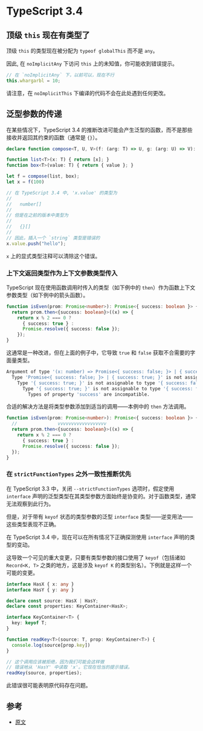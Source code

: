 # TypeScript 3.4

## 顶级 `this` 现在有类型了

顶级 `this` 的类型现在被分配为 `typeof globalThis` 而不是 `any`。

因此, 在 `noImplicitAny` 下访问 `this` 上的未知值，你可能收到错误提示。

```typescript
// 在 `noImplicitAny` 下，以前可以，现在不行
this.whargarbl = 10;
```

请注意，在 `noImplicitThis` 下编译的代码不会在此处遇到任何更改。

## 泛型参数的传递

在某些情况下，TypeScript 3.4 的推断改进可能会产生泛型的函数，而不是那些接收并返回其约束的函数（通常是 `{}`）。

```typescript
declare function compose<T, U, V>(f: (arg: T) => U, g: (arg: U) => V): (arg: T) => V;

function list<T>(x: T) { return [x]; }
function box<T>(value: T) { return { value }; }

let f = compose(list, box);
let x = f(100)

// 在 TypeScript 3.4 中, 'x.value' 的类型为
//
//   number[]
//
// 但是在之前的版本中类型为
//
//   {}[]
//
// 因此，插入一个 `string` 类型是错误的
x.value.push("hello");
```

`x` 上的显式类型注释可以清除这个错误。

### 上下文返回类型作为上下文参数类型传入

TypeScript 现在使用函数调用时传入的类型（如下例中的 `then`）作为函数上下文参数类型（如下例中的箭头函数）。

```typescript
function isEven(prom: Promise<number>): Promise<{ success: boolean }> {
  return prom.then<{success: boolean}>((x) => {
    return x % 2 === 0 ?
      { success: true } :
      Promise.resolve({ success: false });
    });
}
```

这通常是一种改进，但在上面的例子中，它导致 `true` 和 `false` 获取不合需要的字面量类型。

```bash
Argument of type '(x: number) => Promise<{ success: false; }> | { success: true; }' is not assignable to parameter of type '(value: number) => { success: false; } | PromiseLike<{ success: false; }>'.
  Type 'Promise<{ success: false; }> | { success: true; }' is not assignable to type '{ success: false; } | PromiseLike<{ success: false; }>'.
    Type '{ success: true; }' is not assignable to type '{ success: false; } | PromiseLike<{ success: false; }>'.
      Type '{ success: true; }' is not assignable to type '{ success: false; }'.
        Types of property 'success' are incompatible.
```

合适的解决方法是将类型参数添加到适当的调用——本例中的 `then` 方法调用。

```typescript
function isEven(prom: Promise<number>): Promise<{ success: boolean }> {
  //               vvvvvvvvvvvvvvvvvv
  return prom.then<{success: boolean}>((x) => {
    return x % 2 === 0 ?
      { success: true } :
      Promise.resolve({ success: false });
  });
}
```

### 在 `strictFunctionTypes` 之外一致性推断优先

在 TypeScript 3.3 中，关闭 `--strictFunctionTypes` 选项时，假定使用 `interface` 声明的泛型类型在其类型参数方面始终是协变的。对于函数类型，通常无法观察到此行为。

但是，对于带有 `keyof` 状态的类型参数的泛型 `interface` 类型——逆变用法——这些类型表现不正确。

在 TypeScript 3.4 中，现在可以在所有情况下正确探测使用 `interface` 声明的类型的变动。

这导致一个可见的重大变更，只要有类型参数的接口使用了 `keyof`（包括诸如 `Record<K, T>` 之类的地方，这是涉及 `keyof K` 的类型别名）。下例就是这样一个可能的变更。

```typescript
interface HasX { x: any }
interface HasY { y: any }

declare const source: HasX | HasY;
declare const properties: KeyContainer<HasX>;

interface KeyContainer<T> {
  key: keyof T;
}

function readKey<T>(source: T, prop: KeyContainer<T>) {
  console.log(source[prop.key])
}

// 这个调用应该被拒绝，因为我们可能会这样做
// 错误地从 'HasY' 中读取 'x'。它现在恰当的提示错误。
readKey(source, properties);
```

此错误很可能表明原代码存在问题。

## 参考

* [原文](https://github.com/Microsoft/TypeScript-wiki/blob/master/Breaking-Changes.md#typescript-34)

